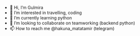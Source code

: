 - 👋 Hi, I’m Gulmira
- 👀 I’m interested in travelling, coding 
- 🌱 I’m currently learning python
- 💞️ I’m looking to collaborate on teamworking (backend python) 
- 📫 How to reach me @hakuna_matatamir (telegram)

<!---
Coderellam/Coderellam is a ✨ special ✨ repository because its `README.md` (this file) appears on your GitHub profile.
You can click the Preview link to take a look at your changes.
--->
